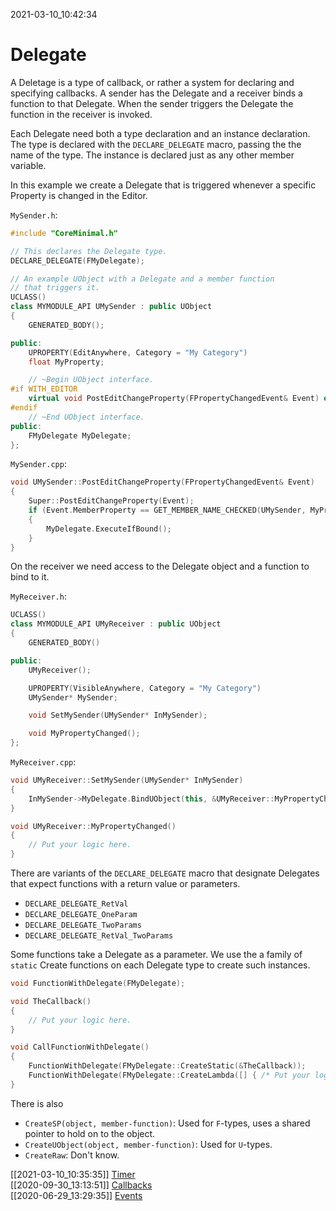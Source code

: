 2021-03-10_10:42:34

# Delegate

A Deletage is a type of callback, or rather a system for declaring and specifying callbacks.
A sender has the Delegate and a receiver binds a function to that Delegate.
When the sender triggers the Delegate the function in the receiver is invoked.

Each Delegate need both a type declaration and an instance declaration.
The type is declared with the `DECLARE_DELEGATE` macro, passing the the name of the type.
The instance is declared just as any other member variable.

In this example we create a Delegate that is triggered whenever a specific Property is changed in the Editor.

`MySender.h`:
```cpp
#include "CoreMinimal.h"

// This declares the Delegate type.
DECLARE_DELEGATE(FMyDelegate);

// An example UObject with a Delegate and a member function
// that triggers it.
UCLASS()
class MYMODULE_API UMySender : public UObject
{
    GENERATED_BODY();

public:
    UPROPERTY(EditAnywhere, Category = "My Category")
    float MyProperty;

    // ~Begin UObject interface.
#if WITH_EDITOR
    virtual void PostEditChangeProperty(FPropertyChangedEvent& Event) override;
#endif
    // ~End UObject interface.
public:
    FMyDelegate MyDelegate;
};
```

`MySender.cpp`:
```cpp
void UMySender::PostEditChangeProperty(FPropertyChangedEvent& Event)
{
    Super::PostEditChangeProperty(Event);
    if (Event.MemberProperty == GET_MEMBER_NAME_CHECKED(UMySender, MyProperty))
    {
        MyDelegate.ExecuteIfBound();
    }
}
```

On the receiver we need access to the Delegate object and a function to bind to it.

`MyReceiver.h`:
```cpp
UCLASS()
class MYMODULE_API UMyReceiver : public UObject
{
    GENERATED_BODY()

public:
    UMyReceiver();

    UPROPERTY(VisibleAnywhere, Category = "My Category")
    UMySender* MySender;

    void SetMySender(UMySender* InMySender);

    void MyPropertyChanged();
};
```

`MyReceiver.cpp`:
```cpp
void UMyReceiver::SetMySender(UMySender* InMySender)
{
    InMySender->MyDelegate.BindUObject(this, &UMyReceiver::MyPropertyChanged);
}

void UMyReceiver::MyPropertyChanged()
{
    // Put your logic here.
}
```

There are variants of the `DECLARE_DELEGATE` macro that designate Delegates that expect functions with a return value or parameters.
- `DECLARE_DELEGATE_RetVal`
- `DECLARE_DELEGATE_OneParam`
- `DECLARE_DELEGATE_TwoParams`
- `DECLARE_DELEGATE_RetVal_TwoParams`


Some functions take a Delegate as a parameter.
We use the a family of `static` Create functions on each Delegate type to create such instances.

```cpp
void FunctionWithDelegate(FMyDelegate);

void TheCallback()
{
    // Put your logic here.
}

void CallFunctionWithDelegate()
{
    FunctionWithDelegate(FMyDelegate::CreateStatic(&TheCallback));
    FunctionWithDelegate(FMyDelegate::CreateLambda([] { /* Put your logic here. */ }));
}
```

There is also
- `CreateSP(object, member-function)`: Used for `F`-types, uses a shared pointer to hold on to the object.
- `CreateUObject(object, member-function)`:  Used for `U`-types.
- `CreateRaw`: Don't know.

[[2021-03-10_10:35:35]] [Timer](./Timer.md)  
[[2020-09-30_13:13:51]] [Callbacks](./Callbacks.md)  
[[2020-06-29_13:29:35]] [Events](./Events.md)  